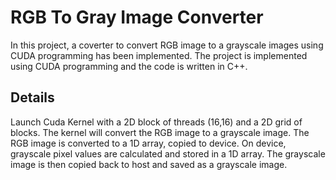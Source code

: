 # RGB To Gray Image Converter
In this project, a coverter to convert RGB image to a grayscale images using CUDA programming has been implemented. The project is implemented using CUDA programming and the code is written in C++.

## Details
Launch Cuda Kernel with a 2D block of threads (16,16) and a 2D grid of blocks. The kernel will convert the RGB image to a grayscale image. The RGB image is converted to a 1D array, copied to device. On device, grayscale pixel values are calculated and stored in a 1D array. The grayscale image is then copied back to host and saved as a grayscale image.

